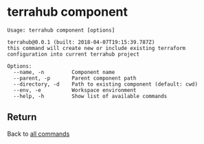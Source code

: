 # terrahub component

```
Usage: terrahub component [options]

terrahub@0.0.1 (built: 2018-04-07T19:15:39.787Z)
this command will create new or include existing terraform configuration into current terrahub project

Options:
  --name, -n 		 Component name
  --parent, -p 		 Parent component path
  --directory, -d 	 Path to existing component (default: cwd)
  --env, -e 		 Workspace environment
  --help, -h 		 Show list of available commands
```


## Return
Back to [all commands](../commands.md)
